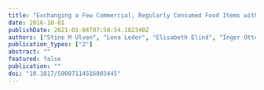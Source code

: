 ```yaml
---
title: "Exchanging a Few Commercial, Regularly Consumed Food Items with Improved Fat Quality Reduces Total Cholesterol and LDL-Cholesterol: A Double-Blind, Randomised Controlled Trial"
date: 2016-10-01
publishDate: 2021-01-04T07:50:54.182348Z
authors: ["Stine M Ulven", "Lena Leder", "Elisabeth Elind", "Inger Ottestad", "Jacob J Christensen", "Vibeke H Telle-Hansen", "Anne J Skjetne", "Ellen Raael", "Navida A Sheikh", "Marianne Holck", "Kristin Torvik", "Amandine Lamglait", "Kari Thyholt", "Marte G Byfuglien", "Linda Granlund", "Lene F Andersen", "Kirsten B Holven"]
publication_types: ["2"]
abstract: ""
featured: false
publication: ""
doi: "10.1017/S0007114516003445"
---
```


